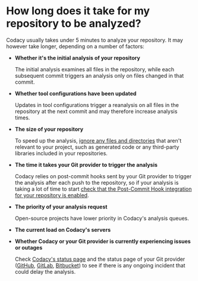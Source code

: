 # How long does it take for my repository to be analyzed?

Codacy usually takes under 5 minutes to analyze your repository. It may however take longer, depending on a number of factors:

-   **Whether it's the initial analysis of your repository**

    The initial analysis examines all files in the repository, while each subsequent commit triggers an analysis only on files changed in that commit.

-   **Whether tool configurations have been updated**

    Updates in tool configurations trigger a reanalysis on all files in the repository at the next commit and may therefore increase analysis times.

-   **The size of your repository**

    To speed up the analysis, [ignore any files and directories](../../repositories-configure/ignoring-files.md) that aren't relevant to your project, such as generated code or any third-party libraries included in your repositories.

-   **The time it takes your Git provider to trigger the analysis**

    Codacy relies on post-commit hooks sent by your Git provider to trigger the analysis after each push to the repository, so if your analysis is taking a lot of time to start [check that the Post-Commit Hook integration for your repository is enabled](../../repositories-configure/integrations/post-commit-hooks.md).

-   **The priority of your analysis request**

    Open-source projects have lower priority in Codacy's analysis queues.

-   **The current load on Codacy's servers**

-   **Whether Codacy or your Git provider is currently experiencing issues or outages**

    Check [Codacy's status page](https://status.codacy.com/) and the status page of your Git provider ([GitHub](https://www.githubstatus.com/), [GitLab](https://status.gitlab.com/), [Bitbucket](https://bitbucket.status.atlassian.com/)) to see if there is any ongoing incident that could delay the analysis.
